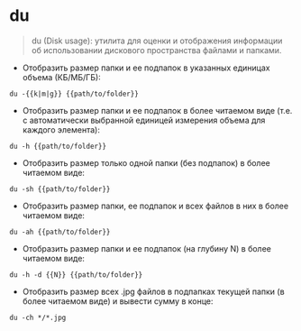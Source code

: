 # du

> du (Disk usage): утилита для оценки и отображения информации об использовании дискового пространства файлами и папками.

- Отобразить размер папки и ее подпапок в указанных единицах объема (КБ/МБ/ГБ):

`du -{{k|m|g}} {{path/to/folder}}`

- Отобразить размер папки и ее подпапок в более читаемом виде (т.е. с автоматически выбранной единицей измерения объема для каждого элемента):

`du -h {{path/to/folder}}`

- Отобразить размер только одной папки (без подпапок) в более читаемом виде:

`du -sh {{path/to/folder}}`

- Отобразить размер папки, ее подпапок и всех файлов в них в более читаемом виде:

`du -ah {{path/to/folder}}`

- Отобразить размер папки и ее подпапок (на глубину N) в более читаемом виде:

`du -h -d {{N}} {{path/to/folder}}`

- Отобразить размер всех .jpg файлов в подпапках текущей папки (в более читаемом виде) и вывести сумму в конце:

`du -ch */*.jpg`
